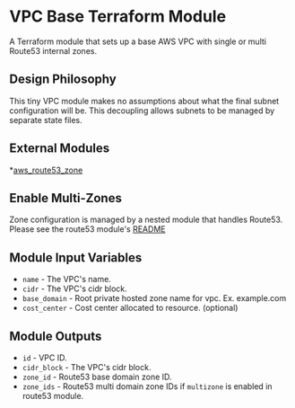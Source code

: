 # VPC Base Terraform Module

A Terraform module that sets up a base AWS VPC with single or multi Route53 internal zones.

## Design Philosophy

This tiny VPC module makes no assumptions about what the final subnet configuration will be. This decoupling allows subnets to be managed by separate state files. 

## External Modules
*[aws_route53_zone]

[aws_route53_zone]: https://github.com/terraformtoolchain/aws_route53_zone

## Enable Multi-Zones
Zone configuration is managed by a nested module that handles Route53. Please see the route53 module's [README] 

[README]: https://github.com/terraformtoolchain/aws_route53_zone/README.md


## Module Input Variables

- `name` - The VPC's name.
- `cidr` - The VPC's cidr block.
- `base_domain` - Root private hosted zone name for vpc. Ex. example.com
- `cost_center` - Cost center allocated to resource. (optional)

## Module Outputs

- `id` - VPC ID.
- `cidr_block` - The VPC's cidr block.
- `zone_id` - Route53 base domain zone ID.
- `zone_ids` - Route53 multi domain zone IDs if `multizone` is enabled in route53 module.
